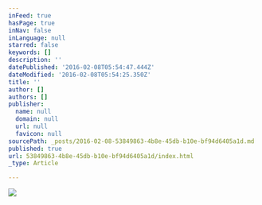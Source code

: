 ```yaml
---
inFeed: true
hasPage: true
inNav: false
inLanguage: null
starred: false
keywords: []
description: ''
datePublished: '2016-02-08T05:54:47.444Z'
dateModified: '2016-02-08T05:54:25.350Z'
title: ''
author: []
authors: []
publisher:
  name: null
  domain: null
  url: null
  favicon: null
sourcePath: _posts/2016-02-08-53849863-4b8e-45db-b10e-bf94d6405a1d.md
published: true
url: 53849863-4b8e-45db-b10e-bf94d6405a1d/index.html
_type: Article

---
```

![](https://the-grid-user-content.s3-us-west-2.amazonaws.com/c4e935ea-3982-4e71-bd98-3221a6aa048c.jpg)